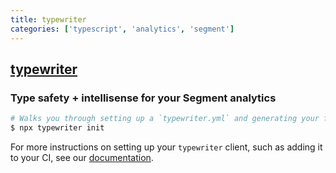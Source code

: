 ```yaml
---
title: typewriter
categories: ['typescript', 'analytics', 'segment']
---
```

## [typewriter](https://github.com/segmentio/typewriter)

### Type safety + intellisense for your Segment analytics


```sh
# Walks you through setting up a `typewriter.yml` and generating your first client.
$ npx typewriter init
```

For more instructions on setting up your `typewriter` client, such as adding it to your CI, see our [documentation](https://segment.com/docs/protocols/typewriter).
